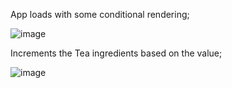 App loads with some conditional rendering;

![image](https://github.com/user-attachments/assets/b94e712f-ef73-4845-afb9-32c257fc9a9b)

Increments the Tea ingredients based on the value;

![image](https://github.com/user-attachments/assets/93e86378-09f1-48f6-aa4c-0336050e8413)
